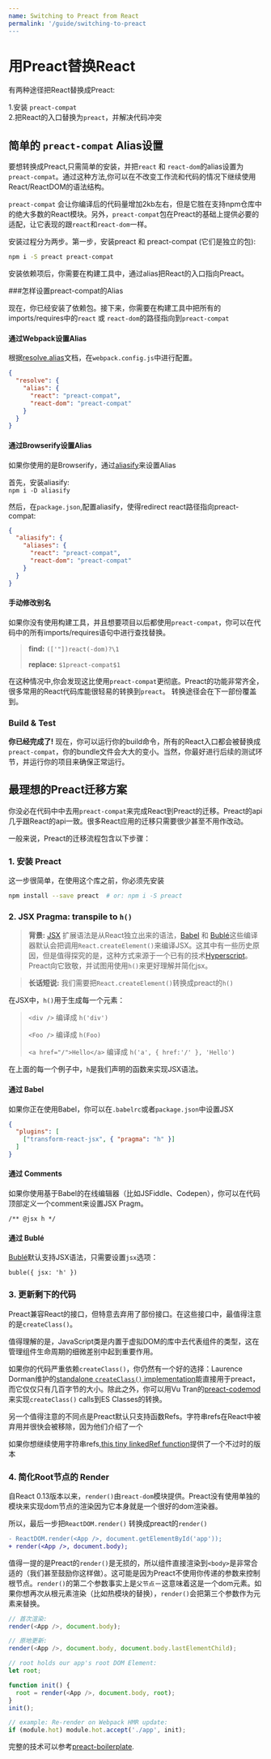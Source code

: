 ```yaml
---
name: Switching to Preact from React
permalink: '/guide/switching-to-preact
---
```




# 用Preact替换React

有两种途径把React替换成Preact:

1.安装 `preact-compat`  
2.把React的入口替换为`preact`，并解决代码冲突

## 简单的 `preact-compat` Alias设置

要想转换成Preact,只需简单的安装，并把`react` 和 `react-dom`的alias设置为`preact-compat`。通过这种方法,你可以在不改变工作流和代码的情况下继续使用React/ReactDOM的语法结构。

`preact-compat` 会让你编译后的代码量增加2kb左右，但是它胜在支持npm仓库中的绝大多数的React模块。另外，`preact-compat`包在Preact的基础上提供必要的适配，让它表现的跟`react`和`react-dom`一样。

安装过程分为两步。第一步，安装preact 和 preact-compat (它们是独立的包):

```sh
npm i -S preact preact-compat
```

安装依赖项后，你需要在构建工具中，通过alias把React的入口指向Preact。

###怎样设置preact-compat的Alias

现在，你已经安装了依赖包。接下来，你需要在构建工具中把所有的imports/requires中的`react` 或 `react-dom`的路径指向到`preact-compat`


#### 通过Webpack设置Alias

根据[resolve.alias](https://webpack.github.io/docs/configuration.html#resolve-alias)文档，在`webpack.config.js`中进行配置。

```json
{
  "resolve": {
    "alias": {
      "react": "preact-compat",
      "react-dom": "preact-compat"
    }
  }
}
```

#### 通过Browserify设置Alias

如果你使用的是Browserify，通过[aliasify](https://www.npmjs.com/package/aliasify)来设置Alias

首先，安装aliasify:  
`npm i -D aliasify`

然后，在`package.json`,配置aliasify，使得redirect react路径指向preact-compat:

```json
{
  "aliasify": {
    "aliases": {
      "react": "preact-compat",
      "react-dom": "preact-compat"
    }
  }
}
```


#### 手动修改别名

如果你没有使用构建工具，并且想要项目以后都使用`preact-compat`，你可以在代码中的所有imports/requires语句中进行查找替换。
> **find:**    `(['"])react(-dom)?\1`
>
> **replace:** `$1preact-compat$1`

在这种情况中,你会发现这比使用`preact-compat`更彻底。Preact的功能非常齐全，很多常用的React代码库能很轻易的转换到`preact`。
转换途径会在下一部份覆盖到。

### Build & Test

**你已经完成了!**
现在，你可以运行你的build命令，所有的React入口都会被替换成`preact-compat`，你的bundle文件会大大的变小。当然，你最好进行后续的测试环节，并运行你的项目来确保正常运行。

## 最理想的Preact迁移方案
你没必在代码中中去用`preact-compat`来完成React到Preact的迁移。Preact的api几乎跟React的api一致。很多React应用的迁移只需要很少甚至不用作改动。

一般来说，Preact的迁移流程包含以下步骤：
### 1. 安装 Preact

这一步很简单，在使用这个库之前，你必须先安装

```sh
npm install --save preact  # or: npm i -S preact
```

### 2. JSX Pragma: transpile to `h()`
> **背景:**  [JSX] 扩展语法是从React独立出来的语法，[Babel] 和 [Bublé]这些编译器默认会把调用`React.createElement()`来编译JSX。这其中有一些历史原因，但是值得探究的是，这种方式来源于一个已有的技术[Hyperscript]。Preact向它致敬，并试图用使用`h()`来更好理解并简化jsx。

> **长话短说:** 我们需要把`React.createElement()`转换成preact的`h()`


在JSX中，`h()`用于生成每一个元素：

> `<div />` 编译成 `h('div')`
>
> `<Foo />` 编译成 `h(Foo)`
>
> `<a href="/">Hello</a>` 编译成 `h('a', { href:'/' }, 'Hello')`


在上面的每一个例子中，`h`是我们声明的函数来实现JSX语法。

#### 通过 Babel

如果你正在使用Babel，你可以在`.babelrc`或者`package.json`中设置JSX 

```json
{
  "plugins": [
    ["transform-react-jsx", { "pragma": "h" }]
  ]
}
```

#### 通过 Comments

如果你使用基于Babel的在线编辑器（比如JSFiddle、Codepen），你可以在代码顶部定义一个comment来设置JSX Pragm。

`/** @jsx h */`


#### 通过 Bublé

[Bublé]默认支持JSX语法，只需要设置`jsx`选项：

`buble({ jsx: 'h' })`


### 3. 更新剩下的代码

Preact兼容React的接口，但特意去弃用了部份接口。在这些接口中，最值得注意的是`createClass()`。


值得理解的是，JavaScript类是内置于虚拟DOM的库中去代表组件的类型，这在管理组件生命周期的细微差别中起到重要作用。

如果你的代码严重依赖`createClass()`，你仍然有一个好的选择：Laurence Dorman维护的[standalone `createClass()` implementation](https://github.com/ld0rman/preact-classless-component)能直接用于preact，而它仅仅只有几百字节的大小。除此之外，你可以用Vu Tran的[preact-codemod](https://github.com/vutran/preact-codemod)来实现`createClass()` calls到ES Classes的转换。


另一个值得注意的不同点是Preact默认只支持函数Refs。字符串refs在React中被弃用并很快会被移除，因为他们介绍了一个

如果你想继续使用字符串refs,[this tiny linkedRef function](https://gist.github.com/developit/63e7a81a507c368f7fc0898076f64d8d)提供了一个不过时的版本




### 4. 简化Root节点的 Render

自React 0.13版本以来，`render()`由`react-dom`模块提供。Preact没有使用单独的模块来实现dom节点的渲染因为它本身就是一个很好的dom渲染器。

所以，最后一步把`ReactDOM.render()` 转换成preact的`render()`


```diff
- ReactDOM.render(<App />, document.getElementById('app'));
+ render(<App />, document.body);
```

值得一提的是Preact的`render()`是无损的，所以组件直接渲染到`<body>`是非常合适的（我们甚至鼓励你这样做）。这可能是因为Preact不使用你传递的参数来控制根节点。`render()`的第二个参数事实上是`父节点`－这意味着这是一个dom元素。如果你想再次从根元素渲染（比如热模块的替换），`render()`会把第三个参数作为元素来替换。 

```js
// 首次渲染:
render(<App />, document.body);

// 原地更新:
render(<App />, document.body, document.body.lastElementChild);
```

<!-- 在上面的例子汇总，我们用最后的子节点来作为我们之前的根节点
这可以在很多种情况中使用（jsfiddles, codepens等）
这就是为什么`render()`返回的是根元素：

接下来的例子展示在Webpack的Hot Module Replacement updates中作出响应 -->


```js
// root holds our app's root DOM Element:
let root;

function init() {
  root = render(<App />, document.body, root);
}
init();

// example: Re-render on Webpack HMR update:
if (module.hot) module.hot.accept('./app', init);
```


完整的技术可以参考[preact-boilerplate](https://github.com/developit/preact-boilerplate/blob/master/src/index.js#L6-L18).



[babel]: https://babeljs.io
[bublé]: https://buble.surge.sh
[JSX]: https://facebook.github.io/jsx/
[JSX Pragma]: http://www.jasonformat.com/wtf-is-jsx/
[preact-boilerplate]: https://github.com/developit/preact-boilerplate
[hyperscript]: https://github.com/dominictarr/hyperscript
